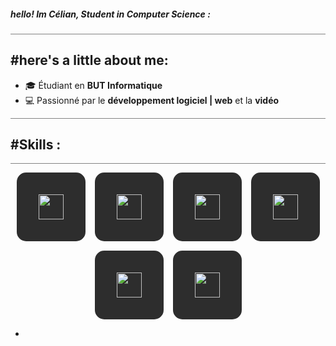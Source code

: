 <!-- Profile README -->
<h5 align="left" >hello! Im Célian, Student in Computer Science :</h5>

<hr style="height: 1px; background-color: #828282FF;">



## #here's a little about me:

- 🎓 Étudiant en **BUT Informatique**
- 💻 Passionné par le **développement logiciel | web** et la **vidéo**

<hr style="height: 0.5px; background-color: #828282FF;">

##  #Skills : 
<hr style="height: 1px; background-color: #828282FF;">

<div style="display: flex; flex-wrap: wrap; gap: 15px; justify-content: center;">

  <div style="background: #2d2d2d; border-radius: 15px; padding: 20px; width: 70px; height: 70px; display: flex; align-items: center; justify-content: center;">
    <img src="https://cdn.jsdelivr.net/gh/devicons/devicon/icons/html5/html5-original.svg" width="40px">
  </div>

  <div style="background: #2d2d2d; border-radius: 15px; padding: 20px; width: 70px; height: 70px; display: flex; align-items: center; justify-content: center;">
    <img src="https://cdn.jsdelivr.net/gh/devicons/devicon/icons/css3/css3-original.svg" width="40px">
  </div>

  <div style="background: #2d2d2d; border-radius: 15px; padding: 20px; width: 70px; height: 70px; display: flex; align-items: center; justify-content: center;">
    <img src="https://cdn.jsdelivr.net/gh/devicons/devicon/icons/javascript/javascript-original.svg" width="40px">
  </div>

  <div style="background: #2d2d2d; border-radius: 15px; padding: 20px; width: 70px; height: 70px; display: flex; align-items: center; justify-content: center;">
    <img src="https://cdn.jsdelivr.net/gh/devicons/devicon/icons/mysql/mysql-original.svg" width="40px">
  </div>

  <div style="background: #2d2d2d; border-radius: 15px; padding: 20px; width: 70px; height: 70px; display: flex; align-items: center; justify-content: center;">
    <img src="https://cdn.jsdelivr.net/gh/devicons/devicon/icons/python/python-original.svg" width="40px">
  </div>

  <div style="background: #2d2d2d; border-radius: 15px; padding: 20px; width: 70px; height: 70px; display: flex; align-items: center; justify-content: center;">
    <img src="https://cdn.jsdelivr.net/gh/devicons/devicon/icons/java/java-original.svg" width="40px">
  </div>

</div>



-
